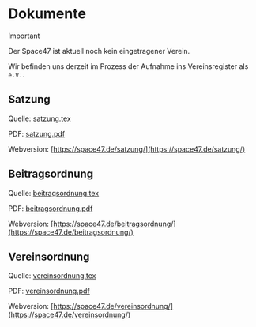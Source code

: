 # Dokumente

> [!IMPORTANT]
> Der Space47 ist aktuell noch kein eingetragener Verein.
>
> Wir befinden uns derzeit im Prozess der Aufnahme ins Vereinsregister als `e.V.`.

## Satzung

Quelle: [satzung.tex](satzung.tex)

PDF: [satzung.pdf](satzung.pdf)

Webversion: [https://space47.de/satzung/](https://space47.de/satzung/)

## Beitragsordnung

Quelle: [beitragsordnung.tex](beitragsordnung.tex)

PDF: [beitragsordnung.pdf](beitragsordnung.pdf)

Webversion: [https://space47.de/beitragsordnung/](https://space47.de/beitragsordnung/)

## Vereinsordnung

Quelle: [vereinsordnung.tex](vereinsordnung.tex)

PDF: [vereinsordnung.pdf](vereinsordnung.pdf)

Webversion: [https://space47.de/vereinsordnung/](https://space47.de/vereinsordnung/)